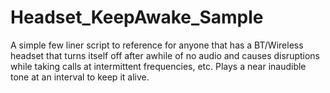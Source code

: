 # Headset_KeepAwake_Sample
A simple few liner script to reference for anyone that has a BT/Wireless headset that turns itself off after awhile of no audio and causes disruptions while taking calls at intermittent frequencies, etc. Plays a near inaudible tone at an interval to keep it alive.
